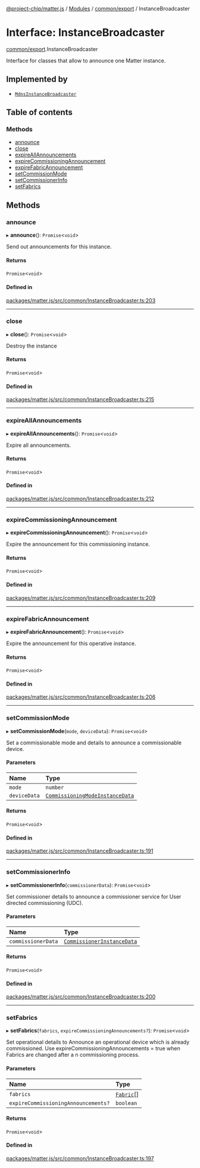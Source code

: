 [@project-chip/matter.js](../README.md) / [Modules](../modules.md) / [common/export](../modules/common_export.md) / InstanceBroadcaster

# Interface: InstanceBroadcaster

[common/export](../modules/common_export.md).InstanceBroadcaster

Interface for classes that allow to announce one Matter instance.

## Implemented by

- [`MdnsInstanceBroadcaster`](../classes/node_export._internal_.MdnsInstanceBroadcaster.md)

## Table of contents

### Methods

- [announce](common_export.InstanceBroadcaster.md#announce)
- [close](common_export.InstanceBroadcaster.md#close)
- [expireAllAnnouncements](common_export.InstanceBroadcaster.md#expireallannouncements)
- [expireCommissioningAnnouncement](common_export.InstanceBroadcaster.md#expirecommissioningannouncement)
- [expireFabricAnnouncement](common_export.InstanceBroadcaster.md#expirefabricannouncement)
- [setCommissionMode](common_export.InstanceBroadcaster.md#setcommissionmode)
- [setCommissionerInfo](common_export.InstanceBroadcaster.md#setcommissionerinfo)
- [setFabrics](common_export.InstanceBroadcaster.md#setfabrics)

## Methods

### announce

▸ **announce**(): `Promise`\<`void`\>

Send out announcements for this instance.

#### Returns

`Promise`\<`void`\>

#### Defined in

[packages/matter.js/src/common/InstanceBroadcaster.ts:203](https://github.com/project-chip/matter.js/blob/6d3b6a5d957d88a9231d6ecab4bb41f8133112be/packages/matter.js/src/common/InstanceBroadcaster.ts#L203)

___

### close

▸ **close**(): `Promise`\<`void`\>

Destroy the instance

#### Returns

`Promise`\<`void`\>

#### Defined in

[packages/matter.js/src/common/InstanceBroadcaster.ts:215](https://github.com/project-chip/matter.js/blob/6d3b6a5d957d88a9231d6ecab4bb41f8133112be/packages/matter.js/src/common/InstanceBroadcaster.ts#L215)

___

### expireAllAnnouncements

▸ **expireAllAnnouncements**(): `Promise`\<`void`\>

Expire all announcements.

#### Returns

`Promise`\<`void`\>

#### Defined in

[packages/matter.js/src/common/InstanceBroadcaster.ts:212](https://github.com/project-chip/matter.js/blob/6d3b6a5d957d88a9231d6ecab4bb41f8133112be/packages/matter.js/src/common/InstanceBroadcaster.ts#L212)

___

### expireCommissioningAnnouncement

▸ **expireCommissioningAnnouncement**(): `Promise`\<`void`\>

Expire the announcement for this commissioning instance.

#### Returns

`Promise`\<`void`\>

#### Defined in

[packages/matter.js/src/common/InstanceBroadcaster.ts:209](https://github.com/project-chip/matter.js/blob/6d3b6a5d957d88a9231d6ecab4bb41f8133112be/packages/matter.js/src/common/InstanceBroadcaster.ts#L209)

___

### expireFabricAnnouncement

▸ **expireFabricAnnouncement**(): `Promise`\<`void`\>

Expire the announcement for this operative instance.

#### Returns

`Promise`\<`void`\>

#### Defined in

[packages/matter.js/src/common/InstanceBroadcaster.ts:206](https://github.com/project-chip/matter.js/blob/6d3b6a5d957d88a9231d6ecab4bb41f8133112be/packages/matter.js/src/common/InstanceBroadcaster.ts#L206)

___

### setCommissionMode

▸ **setCommissionMode**(`mode`, `deviceData`): `Promise`\<`void`\>

Set a commissionable mode and details to announce a commissionable device.

#### Parameters

| Name | Type |
| :------ | :------ |
| `mode` | `number` |
| `deviceData` | [`CommissioningModeInstanceData`](common_export.CommissioningModeInstanceData.md) |

#### Returns

`Promise`\<`void`\>

#### Defined in

[packages/matter.js/src/common/InstanceBroadcaster.ts:191](https://github.com/project-chip/matter.js/blob/6d3b6a5d957d88a9231d6ecab4bb41f8133112be/packages/matter.js/src/common/InstanceBroadcaster.ts#L191)

___

### setCommissionerInfo

▸ **setCommissionerInfo**(`commissionerData`): `Promise`\<`void`\>

Set commissioner details to announce a commissioner service for User directed commissioning (UDC).

#### Parameters

| Name | Type |
| :------ | :------ |
| `commissionerData` | [`CommissionerInstanceData`](../modules/common_export.md#commissionerinstancedata) |

#### Returns

`Promise`\<`void`\>

#### Defined in

[packages/matter.js/src/common/InstanceBroadcaster.ts:200](https://github.com/project-chip/matter.js/blob/6d3b6a5d957d88a9231d6ecab4bb41f8133112be/packages/matter.js/src/common/InstanceBroadcaster.ts#L200)

___

### setFabrics

▸ **setFabrics**(`fabrics`, `expireCommissioningAnnouncements?`): `Promise`\<`void`\>

Set operational details to Announce an operational device which is already commissioned.
Use expireCommissioningAnnouncements = true when Fabrics are changed after a n commissioning process.

#### Parameters

| Name | Type |
| :------ | :------ |
| `fabrics` | [`Fabric`](../classes/fabric_export.Fabric.md)[] |
| `expireCommissioningAnnouncements?` | `boolean` |

#### Returns

`Promise`\<`void`\>

#### Defined in

[packages/matter.js/src/common/InstanceBroadcaster.ts:197](https://github.com/project-chip/matter.js/blob/6d3b6a5d957d88a9231d6ecab4bb41f8133112be/packages/matter.js/src/common/InstanceBroadcaster.ts#L197)
